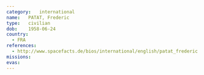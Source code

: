 ```yaml
---
category:	international
name:	PATAT, Frederic
type:	civilian
dob:	1958-06-24
country:
  - FRA
references:
  - http://www.spacefacts.de/bios/international/english/patat_frederic.htm
missions:
evas:
---
```

